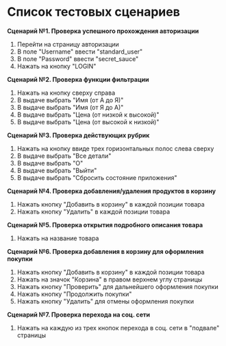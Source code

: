 # Список тестовых сценариев

**Сценарий №1. Проверка успешного прохождения авторизации**
1. Перейти на страницу авторизации
2. В поле "Username" ввести "standard_user"
3. В поле "Password" ввести "secret_sauce"
4. Нажать на кнопку "LOGIN"

**Сценарий №2. Проверка функции фильтрации**

1. Нажать на кнопку сверху справа
2. В выдаче выбрать "Имя (от А до Я)"
3. В выдаче выбрать "Имя (от Я до А)"
4. В выдаче выбрать "Цена (от низкой к высокой)"
5. В выдаче выбрать "Цена (от высокой к низкой)"

**Сценарий №3. Проверка действующих рубрик**
1. Нажать на кнопку ввиде трех горизонтальных полос слева сверху
2. В выдаче выбрать "Все детали"
3. В выдаче выбрать "О"
4. В выдаче выбрать "Выйти"
5. В выдаче выбрать "Сбросить состояние приложения"

**Сценарий №4. Проверка добавления/удаления продуктов в корзину**
1. Нажать кнопку "Добавить в корзину" в каждой позиции товара
2. Нажать кнопку "Удалить" в каждой позиции товара

**Сценарий №5. Проверка открытия подробного описания товара**
1. Нажать на название товара

**Сценарий №6. Проверка добавления в корзину для оформления покупки**
1. Нажать кнопку "Добавить в корзину" в каждой позиции товара
2. Нажать на значок "Корзина" в правом верхнем углу страницы
3. Нажать кнопку "Проверить" для дальнейшего оформления покупки
4. Нажать кнопку "Продолжить покупки" 
5. Нажать кнопку "Удалить" для отмены оформления покупки

**Сценарий №7. Проверка перехода на соц. сети**
1. Нажать на каждую из трех кнопок перехода в соц. сети в "подвале" страницы    
